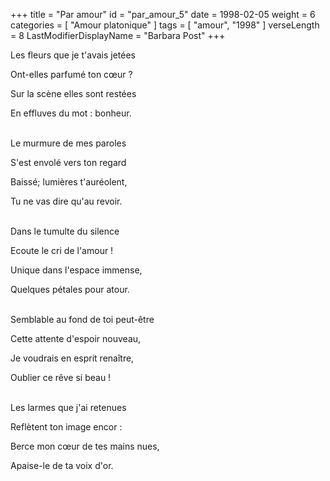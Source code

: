 +++
title = "Par amour"
id = "par_amour_5"
date = 1998-02-05
weight = 6
categories = [ "Amour platonique" ]
tags = [ "amour", "1998" ]
verseLength = 8
LastModifierDisplayName = "Barbara Post"
+++

Les fleurs que je t'avais jetées

Ont-elles parfumé ton cœur ?

Sur la scène elles sont restées

En effluves du mot : bonheur.

 \
Le murmure de mes paroles

S'est envolé vers ton regard

Baissé; lumières t'auréolent,

Tu ne vas dire qu'au revoir.

 \
Dans le tumulte du silence

Ecoute le cri de l'amour !

Unique dans l'espace immense,

Quelques pétales pour atour.

 \
Semblable au fond de toi peut-être

Cette attente d'espoir nouveau,

Je voudrais en esprit renaître,

Oublier ce rêve si beau !

 \
Les larmes que j'ai retenues

Reflètent ton image encor :

Berce mon cœur de tes mains nues,

Apaise-le de ta voix d'or.
